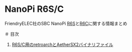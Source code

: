 # NanoPi R6S/C  
FriendryELEC社のSBC NanoPi [R6S](https://wiki.friendlyelec.com/wiki/index.php/NanoPi_R6S)と[R6C](https://wiki.friendlyelec.com/wiki/index.php/NanoPi_R6C)に関する情報まとめ

＃ 目次  
1. [R6S/C用のretroarchとAetherSX2バイナリファイル](https://github.com/game-de-it/nanopi_r6s_c/blob/main/1_index.md)
